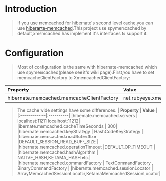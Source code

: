 # Introduction #
> If you use memcached for hibernate's second level cache,you can use [hiberante-memcached](http://code.google.com/p/hibernate-memcached/).This project use spymemcached by default,xmemcached has implement it's interfaces to support it.

# Configuration #

> Most of configuration is the same with hibernate-memcached which use spymemcached(please see it's wiki page).First,you have to set memcacheClientFactory to XmemcachedClientFactory:

| **Property** | **Value** |
|:-------------|:----------|
|hibernate.memcached.memcacheClientFactory | net.rubyeye.xmemcached.utils.hibernate.XmemcachedClientFactory |


> The cache wide settings have some differences.
| **Property** | **Value** |
|:-------------|:----------|
|hibernate.memcached.servers | localhost:11211 localhost:11212|
|ibernate.memcached.cacheTimeSeconds | 300|
|hibernate.memcached.keyStrategy    | HashCodeKeyStrategy |
|hibernate.memcached.readBufferSize |DEFAULT\_SESSION\_READ\_BUFF\_SIZE |
|hibernate.memcached.operationTimeout |DEFAULT\_OP\_TIMEOUT |
|hibernate.memcached.hashAlgorithm  | NATIVE\_HASH,KETAMA\_HASH etc.|
|hibernate.memcached.commandFactory | TextCommandFactory , BinaryCommandFactory |
|hiberante.memcached.sessionLocator | ArrayMemcachedSessionLocator,KetamaMemcachedSessionLocator|
